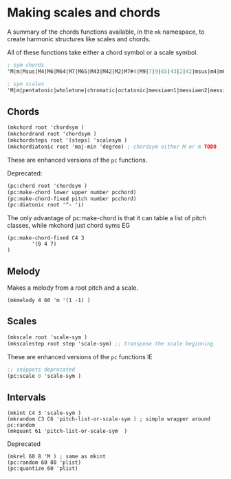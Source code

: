 
# Making scales and chords

A summary of the chords functions available, in the `mk` namespace, to create harmonic structures like scales and chords. 

All of these functions take either a chord symbol or a scale symbol. 

```scheme
; sym chords
'M|m|Msus|M4|M6|M64|M7|M65|M43|M42|M2|M7#4|M9|7|9|65|43|2|42|msus|m4|m6|m64|m7|m65|m43|m42|m2|m9|m7b5|d|d6|d64|d7|d65|d43|d42|d2

; sym scales
'M|m|pentatonic|wholetone|chromatic|octatonic|messiaen1|messiaen2|messiaen3|messiaen4|messiaen5|messiaen6|messiaen7|ionian|dorian|phrygian|lydian|lydian-dominant|lydian-mixolydian|mixolydian|aeolian|locrian
```


## Chords

```scheme
(mkchord root 'chordsym )
(mkchordrand root 'chordsym )
(mkchordsteps root '(steps) 'scalesym )
(mkchordiatonic root 'maj-min 'degree) ; chordsym either M or m TODO
```

These are enhanced versions of the `pc` functions. 

Deprecated:

```scheme
(pc:chord root 'chordsym )
(pc:make-chord lower upper number pcchord)
(pc:make-chord-fixed pitch number pcchord)
(pc:diatonic root '^- 'i)
```

The only advantage of pc:make-chord is that it can table a list of pitch classes, while mkchord just chord syms EG

```
(pc:make-chord-fixed C4 3 
        '(0 4 7) 
)
```



## Melody

Makes a melody from a root pitch and a scale.

```
(mkmelody 4 60 'm '(1 -1) )
```


## Scales

```scheme
(mkscale root 'scale-sym )
(mkscalestep root step 'scale-sym) ;; transpose the scale beginning
```
These are enhanced versions of the `pc` functions IE

```scheme
;; snippets deprecated
(pc:scale 0 'scale-sym )
```


## Intervals

```
(mkint C4 3 'scale-sym )
(mkrandom C3 C6 'pitch-list-or-scale-sym ) ; simple wrapper around pc:random
(mkquant 61 'pitch-list-or-scale-sym  )
```

Deprecated 

```
(mkrel 60 8 'M ) ; same as mkint
(pc:random 60 80 'plist)
(pc:quantize 60 'plist)
```
